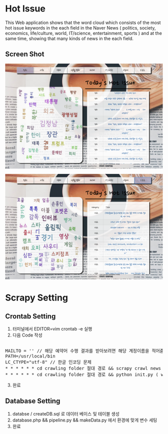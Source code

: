 Hot Issue
=============
This Web application shows that the word cloud which consists of the most hot issue keywords in the each field
in the Naver News ( politics, society, economics, life/culture, world, IT/science, entertainment, sports ) and
at the same time, showing that many kinds of news in the each field.


Screen Shot
-------------
![screenshot](./screenshot/main1.png)


![screenshot](./screenshot/main2.png)


Scrapy Setting
=============
Crontab Setting
-------------
1. 터미널에서 EDITOR=vim crontab -e 실행
2. 다음 Code 작성
<pre><codei>
MAILTO = '' // 해당 예약어 수행 결과를 받아보려면 해당 계정이름을 적어줌
PATH=/usr/local/bin
LC_CTYPE="utf-8" // 한글 인코딩 문제
* * * * * * cd crawling folder 절대 경로 && scrapy crawl news ( 크롤링 )
* * * * * * cd crawling folder 절대 경로 && python init.py ( word cloud 생성 )
</code></pre>
3. 완료

Database Setting
-------------
1. databse / createDB.sql 로 데이터 베이스 및 테이블 생성
2. database.php && pipeline.py && makeData.py 에서 환경에 맞게 변수 세팅
3. 완료